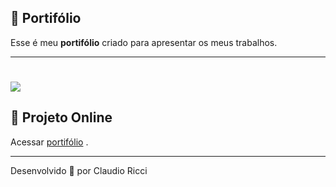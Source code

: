 ## 📑 Portifólio

Esse é meu **portifólio** criado para apresentar os meus trabalhos.

---

<h1><img src="img/portifolio.gif" />  </h1>  


## 🚀 Projeto Online

Acessar [portifólio](https://claudioaricci.github.io/portifolio/index.html) .

---
Desenvolvido 💜 por Claudio Ricci

